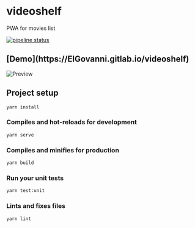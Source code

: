 # videoshelf
PWA for movies list

[![pipeline status](https://gitlab.com/ElGovanni/videoshelf/badges/master/pipeline.svg)](https://ElGovanni.gitlab.io/videoshelf)

<h2>[Demo](https://ElGovanni.gitlab.io/videoshelf)</h2>
<img alt="Preview" src="https://i.imgur.com/ZFshj0K.png" />

## Project setup
```
yarn install
```

### Compiles and hot-reloads for development
```
yarn serve
```

### Compiles and minifies for production
```
yarn build
```

### Run your unit tests
```
yarn test:unit
```

### Lints and fixes files
```
yarn lint
```
